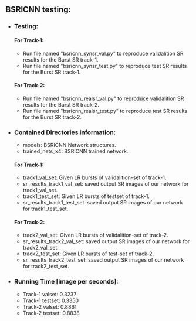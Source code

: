 ## BSRICNN testing:
- ### Testing:
	#### For Track-1:
	- Run file named "bsricnn_synsr_val.py" to reproduce validalition SR results for the Burst SR track-1. 
	- Run file named "bsricnn_synsr_test.py" to reproduce test SR results for the Burst SR track-1.
	#### For Track-2:
	- Run file named "bsricnn_realsr_val.py" to reproduce validalition SR results for the Burst SR track-2.
	- Run file named "bsricnn_realsr_test.py" to reproduce test SR results for the Burst SR track-2.

- ### Contained Directories information:
	- models: BSRICNN Network structures.
	- trained_nets_x4: BSRICNN trained network.
	#### For Track-1:
	- track1_val_set: Given LR bursts of validalition-set of track-1.
	- sr_results_track1_val_set: saved output SR images of our network for track1_val_set.
	- track1_test_set: Given LR bursts of testset of track-1.
	- sr_results_track1_test_set: saved output SR images of our network for track1_test_set.
	#### For Track-2:
	- track2_val_set: Given LR bursts of validalition-set of track-2.
	- sr_results_track2_val_set: saved output SR images of our network for track2_val_set.
	- track2_test_set: Given LR bursts of test-set of track-2.
	- sr_results_track2_test_set: saved output SR images of our network for track2_test_set.

- ### Running Time [image per seconds]:
	- Track-1 valset: 0.3237
	- Track-1 testset: 0.3350
	- Track-2 valset: 0.8861
	- Track-2 testset: 0.8838

